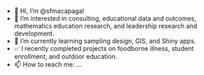 - 👋 Hi, I’m @sfmacapagal
- 👀 I’m interested in consulting, educational data and outcomes, mathematics education research, and leadership research and development.
- 🌱 I’m currently learning sampling design, GIS, and Shiny apps.
- ✅ I recently completed projects on foodborne illness, student enrollment, and outdoor education.
- 📫 How to reach me: ...

<!---
sfmacapagal/sfmacapagal is a ✨ special ✨ repository because its `README.md` (this file) appears on your GitHub profile.
You can click the Preview link to take a look at your changes.
--->
